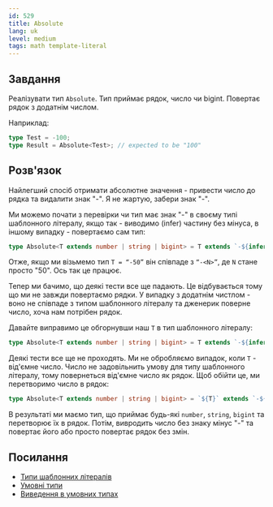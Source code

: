 ```yaml
---
id: 529
title: Absolute
lang: uk
level: medium
tags: math template-literal
---
```


## Завдання

Реалізувати тип `Absolute`. Тип приймає рядок, число чи bigint. Повертає рядок з додатнім числом.

Наприклад:

```typescript
type Test = -100;
type Result = Absolute<Test>; // expected to be "100"
```

## Розв'язок

Найлегший спосіб отримати абсолютне значення - привести число до рядка та видалити знак "-".
Я не жартую, забери знак "-".

Ми можемо почати з перевірки чи тип має знак "-" в своєму типі шаблонного літералу, якщо так - виводимо (infer) частину без мінуса, в іншому випадку - повертаємо сам тип:

```typescript
type Absolute<T extends number | string | bigint> = T extends `-${infer N}` ? N : T;
```

Отже, якщо ми візьмемо тип `T = “-50”` він співпаде з `“-<N>”`, де `N` стане просто "50".
Ось так це працює.

Тепер ми бачимо, що деякі тести все ще падають. Це відбувається тому що ми не завжди повертаємо рядки.
У випадку з додатнім чистлом - воно не співпаде з типом шаблонного літералу та дженерик поверне число, хоча нам потрібен рядок.

Давайте виправимо це обгорнувши наш `T` в тип шаблонного літералу:

```typescript
type Absolute<T extends number | string | bigint> = T extends `-${infer N}` ? N : `${T}`;
```

Деякі тести все ще не проходять.
Ми не обробляємо випадок, коли `T` - від'ємне число.
Число не задовільнить умову для типу шаблонного літералу, тому повернеться від'ємне число як рядок.
Щоб обійти це, ми перетворимо число в рядок:

```typescript
type Absolute<T extends number | string | bigint> = `${T}` extends `-${infer N}` ? N : `${T}`;
```

В результаті ми маємо тип, що приймає будь-які `number`, `string`, `bigint` та перетворює їх в рядок.
Потім, вивродить число без знаку мінус "-" та повертає його або просто повертає рядок без змін.

## Посилання

- [Типи шаблонних літералів](https://www.typescriptlang.org/docs/handbook/release-notes/typescript-4-1.html#template-literal-types)
- [Умовні типи](https://www.typescriptlang.org/docs/handbook/advanced-types.html#conditional-types)
- [Виведення в умовних типах](https://www.typescriptlang.org/docs/handbook/advanced-types.html#type-inference-in-conditional-types)
